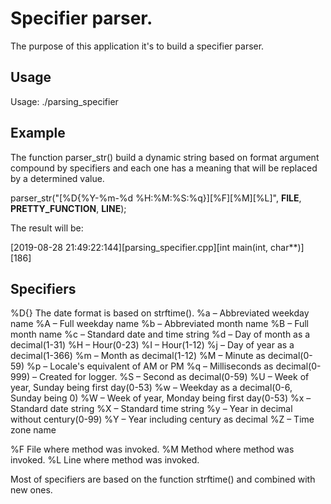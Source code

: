 # Specifier parser.

The purpose of this application it's to build a specifier parser.

Usage
-----

Usage: ./parsing_specifier

Example
-------

The function parser_str() build a dynamic string based on format argument
compound by specifiers and each one has a meaning that will be replaced
by a determined value.

parser_str("[%D{%Y-%m-%d %H:%M:%S:%q}][%F][%M][%L]", __FILE__, __PRETTY_FUNCTION__, __LINE__);

The result will be:

[2019-08-28 21:49:22:144][parsing_specifier.cpp][int main(int, char**)][186]

Specifiers
----------

%D{<format>}  The date format is based on strftime().
            %a – Abbreviated weekday name
            %A – Full weekday name
            %b – Abbreviated month name
            %B – Full month name
            %c – Standard date and time string
            %d – Day of month as a decimal(1-31)
            %H – Hour(0-23)
            %I – Hour(1-12)
            %j – Day of year as a decimal(1-366)
            %m – Month as decimal(1-12)
            %M – Minute as decimal(0-59)
            %p – Locale's equivalent of AM or PM
            %q – Milliseconds as decimal(0-999) – Created for logger.
            %S – Second as decimal(0-59)
            %U – Week of year, Sunday being first day(0-53)
            %w – Weekday as a decimal(0-6, Sunday being 0)
            %W – Week of year, Monday being first day(0-53)
            %x – Standard date string
            %X – Standard time string
            %y – Year in decimal without century(0-99)
            %Y – Year including century as decimal
            %Z – Time zone name

%F          File where method was invoked.
%M          Method where method was invoked.
%L          Line where method was invoked.

Most of specifiers are based on the function strftime() and combined with new ones.
